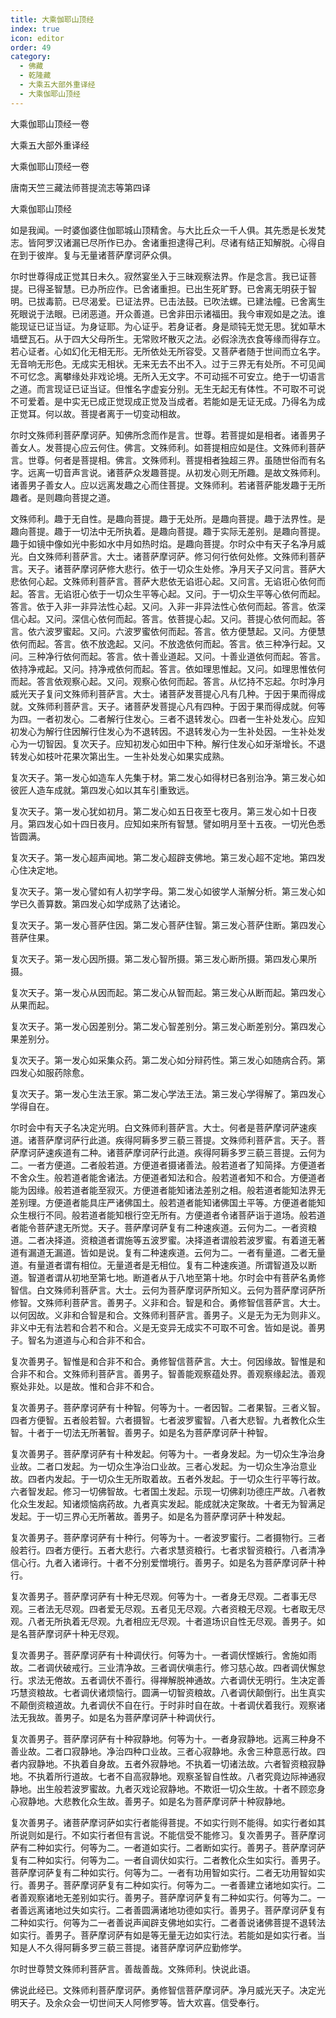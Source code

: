 ```yaml
---
title: 大乘伽耶山顶经
index: true
icon: editor
order: 49
category:
  - 佛藏
  - 乾隆藏
  - 大乘五大部外重译经
  - 大乘伽耶山顶经
---
```


大乘伽耶山顶经一卷  

大乘五大部外重译经  

大乘伽耶山顶经一卷  

唐南天竺三藏法师菩提流志等第四译  

大乘伽耶山顶经  

如是我闻。一时婆伽婆住伽耶城山顶精舍。与大比丘众一千人俱。其先悉是长发梵志。皆阿罗汉诸漏已尽所作已办。舍诸重担逮得己利。尽诸有结正知解脱。心得自在到于彼岸。复与无量诸菩萨摩诃萨众俱。  

尔时世尊得成正觉其日未久。寂然宴坐入于三昧观察法界。作是念言。我已证菩提。已得圣智慧。已办所应作。已舍诸重担。已出生死旷野。已舍离无明获于智明。已拔毒箭。已尽渴爱。已证法界。已击法鼓。已吹法螺。已建法幢。已舍离生死眼说于法眼。已闭恶道。开众善道。已舍非田示诸福田。我今审观如是之法。谁能现证已证当证。为身证耶。为心证乎。若身证者。身是顽钝无觉无思。犹如草木墙壁瓦石。从于四大父母所生。无常败坏散灭之法。必假涂洗衣食等缘而得存立。若心证者。心如幻化无相无形。无所依处无所容受。又菩萨者随于世间而立名字。无音响无形色。无成实无相状。无来无去不出不入。过于三界无有处所。不可见闻不可忆念。离攀缘处非戏论境。无所入无文字。不可动摇不可安立。绝于一切语言之道。而言现证已证当证。但惟名字虚妄分别。无生无起无有体性。不可取不可说不可爱着。是中实无已成正觉现成正觉及当成者。若能如是无证无成。乃得名为成正觉耳。何以故。菩提者离于一切变动相故。  

尔时文殊师利菩萨摩诃萨。知佛所念而作是言。世尊。若菩提如是相者。诸善男子善女人。发菩提心应云何住。佛言。文殊师利。如菩提相应如是住。文殊师利菩萨言。世尊。何者是菩提相。佛言。文殊师利。菩提相者独超三界。虽随世俗而有名字。远离一切音声言说。诸菩萨众发趣菩提。从初发心则无所趣。是故文殊师利。诸善男子善女人。应以远离发趣之心而住菩提。文殊师利。若诸菩萨能发趣于无所趣者。是则趣向菩提之道。  

文殊师利。趣于无自性。是趣向菩提。趣于无处所。是趣向菩提。趣于法界性。是趣向菩提。趣于一切法中无所执着。是趣向菩提。趣于实际无差别。是趣向菩提。趣于如镜中像如光中影如水中月如热时焰。是趣向菩提。尔时众中有天子名净月威光。白文殊师利菩萨言。大士。诸菩萨摩诃萨。修习何行依何处修。文殊师利菩萨言。天子。诸菩萨摩诃萨修大悲行。依于一切众生处修。净月天子又问言。菩萨大悲依何心起。文殊师利菩萨言。菩萨大悲依无谄诳心起。又问言。无谄诳心依何而起。答言。无谄诳心依于一切众生平等心起。又问。于一切众生平等心依何而起。答言。依于入非一非异法性心起。又问。入非一非异法性心依何而起。答言。依深信心起。又问。深信心依何而起。答言。依菩提心起。又问。菩提心依何而起。答言。依六波罗蜜起。又问。六波罗蜜依何而起。答言。依方便慧起。又问。方便慧依何而起。答言。依不放逸起。又问。不放逸依何而起。答言。依三种净行起。又问。三种净行依何而起。答言。依十善业道起。又问。十善业道依何而起。答言。依持净戒起。又问。持净戒依何而起。答言。依如理思惟起。又问。如理思惟依何而起。答言依观察心起。又问。观察心依何而起。答言。从忆持不忘起。尔时净月威光天子复问文殊师利菩萨言。大士。诸菩萨发菩提心凡有几种。于因于果而得成就。文殊师利菩萨言。天子。诸菩萨发菩提心凡有四种。于因于果而得成就。何等为四。一者初发心。二者解行住发心。三者不退转发心。四者一生补处发心。应知初发心为解行住因解行住发心为不退转因。不退转发心为一生补处因。一生补处发心为一切智因。复次天子。应知初发心如田中下种。解行住发心如牙渐增长。不退转发心如枝叶花果次第出生。一生补处发心如果实成熟。  

复次天子。第一发心如造车人先集于材。第二发心如得材已各别治净。第三发心如彼匠人造车成就。第四发心如以其车引重致远。  

复次天子。第一发心犹如初月。第二发心如五日夜至七夜月。第三发心如十日夜月。第四发心如十四日夜月。应知如来所有智慧。譬如明月至十五夜。一切光色悉皆圆满。  

复次天子。第一发心超声闻地。第二发心超辟支佛地。第三发心超不定地。第四发心住决定地。  

复次天子。第一发心譬如有人初学字母。第二发心如彼学人渐解分析。第三发心如学已久善算数。第四发心如学成熟了达诸论。  

复次天子。第一发心菩萨住因。第二发心菩萨住智。第三发心菩萨住断。第四发心菩萨住果。  

复次天子。第一发心因所摄。第二发心智所摄。第三发心断所摄。第四发心果所摄。  

复次天子。第一发心从因而起。第二发心从智而起。第三发心从断而起。第四发心从果而起。  

复次天子。第一发心因差别分。第二发心智差别分。第三发心断差别分。第四发心果差别分。  

复次天子。第一发心如采集众药。第二发心如分辩药性。第三发心如随病合药。第四发心如服药除愈。  

复次天子。第一发心生法王家。第二发心学法王法。第三发心学得解了。第四发心学得自在。  

尔时会中有天子名决定光明。白文殊师利菩萨言。大士。何者是菩萨摩诃萨速疾道。诸菩萨摩诃萨行此道。疾得阿耨多罗三藐三菩提。文殊师利菩萨言。天子。菩萨摩诃萨速疾道有二种。诸菩萨摩诃萨行此道。疾得阿耨多罗三藐三菩提。云何为二。一者方便道。二者般若道。方便道者摄诸善法。般若道者了知简择。方便道者不舍众生。般若道者能舍诸法。方便道者知法和合。般若道者知不和合。方便道者能为因缘。般若道者能至寂灭。方便道者能知诸法差别之相。般若道者能知法界无差别理。方便道者能具庄严诸佛国土。般若道者能知诸佛国土平等。方便道者能知众生根行不同。般若道者能知根行空无所有。方便道者令诸菩萨诣于道场。般若道者能令菩萨逮无所觉。天子。菩萨摩诃萨复有二种速疾道。云何为二。一者资粮道。二者决择道。资粮道者谓施等五波罗蜜。决择道者谓般若波罗蜜。有着道无著道有漏道无漏道。皆如是说。复有二种速疾道。云何为二。一者有量道。二者无量道。有量道者谓有相位。无量道者是无相位。复有二种速疾道。所谓智道及以断道。智道者谓从初地至第七地。断道者从于八地至第十地。尔时会中有菩萨名勇修智信。白文殊师利菩萨言。大士。云何为菩萨摩诃萨所知义。云何为菩萨摩诃萨所修智。文殊师利菩萨言。善男子。义非和合。智是和合。勇修智信菩萨言。大士。以何因故。义非和合智是和合。文殊师利菩萨言。善男子。义是无为无为则非义。非义中无有法若和合若不和合。义是无变异无成实不可取不可舍。皆如是说。善男子。智名为道道与心和合非不和合。  

复次善男子。智惟是和合非不和合。勇修智信菩萨言。大士。何因缘故。智惟是和合非不和合。文殊师利菩萨言。善男子。智善能观察蕴处界。善观察缘起法。善观察处非处。以是故。惟和合非不和合。  

复次善男子。菩萨摩诃萨有十种智。何等为十。一者因智。二者果智。三者义智。四者方便智。五者般若智。六者摄智。七者波罗蜜智。八者大悲智。九者教化众生智。十者于一切法无所著智。善男子。如是名为菩萨摩诃萨十种智。  

复次善男子。菩萨摩诃萨有十种发起。何等为十。一者身发起。为一切众生净治身业故。二者口发起。为一切众生净治口业故。三者心发起。为一切众生净治意业故。四者内发起。于一切众生无所取着故。五者外发起。于一切众生行平等行故。六者智发起。修习一切佛智故。七者国土发起。示现一切佛刹功德庄严故。八者教化众生发起。知诸烦恼病药故。九者真实发起。能成就决定聚故。十者无为智满足发起。于一切三界心无所著故。善男子。如是名为菩萨摩诃萨十种发起。  

复次善男子。菩萨摩诃萨有十种行。何等为十。一者波罗蜜行。二者摄物行。三者般若行。四者方便行。五者大悲行。六者求慧资粮行。七者求智资粮行。八者清净信心行。九者入诸谛行。十者不分别爱憎境行。善男子。如是名为菩萨摩诃萨十种行。  

复次善男子。菩萨摩诃萨有十种无尽观。何等为十。一者身无尽观。二者事无尽观。三者法无尽观。四者爱无尽观。五者见无尽观。六者资粮无尽观。七者取无尽观。八者无所执着无尽观。九者相应无尽观。十者道场识自性无尽观。善男子。如是名菩萨摩诃萨十种无尽观。  

复次善男子。菩萨摩诃萨有十种调伏行。何等为十。一者调伏悭嫉行。舍施如雨故。二者调伏破戒行。三业清净故。三者调伏嗔恚行。修习慈心故。四者调伏懈怠行。求法无倦故。五者调伏不善行。得禅解脱神通故。六者调伏无明行。生决定善巧慧资粮故。七者调伏诸烦恼行。圆满一切智资粮故。八者调伏颠倒行。出生真实不颠倒资粮道故。九者调伏不自在行。于时非时自在故。十者调伏着我行。观察诸法无我故。善男子。如是名为菩萨摩诃萨十种调伏行。  

复次善男子。菩萨摩诃萨有十种寂静地。何等为十。一者身寂静地。远离三种身不善业故。二者口寂静地。净治四种口业故。三者心寂静地。永舍三种意恶行故。四者内寂静地。不执着自身故。五者外寂静地。不执着一切诸法故。六者智资粮寂静地。不执着所行道故。七者不自高寂静地。观察圣智自性故。八者究竟边际神通寂静地。出生般若波罗蜜故。九者灭戏论寂静地。不欺诳一切众生故。十者不顾恋身心寂静地。大悲教化众生故。善男子。如是名为菩萨摩诃萨十种寂静地。  

复次善男子。诸菩萨摩诃萨如实行者能得菩提。不如实行则不能得。如实行者如其所说则如是行。不如实行者但有言说。不能信受不能修习。复次善男子。菩萨摩诃萨有二种如实行。何等为二。一者道如实行。二者断如实行。善男子。菩萨摩诃萨复有二种如实行。何等为二。一者自调伏如实行。二者教化众生如实行。善男子。菩萨摩诃萨复有二种如实行。何等为二。一者有功用智如实行。二者无功用智如实行。善男子。菩萨摩诃萨复有二种如实行。何等为二。一者善建立诸地如实行。二者善观察诸地无差别如实行。善男子。菩萨摩诃萨复有二种如实行。何等为二。一者善远离诸地过失如实行。二者善圆满诸地功德如实行。善男子。菩萨摩诃萨复有二种如实行。何等为二一者善说声闻辟支佛地如实行。二者善说诸佛菩提不退转法如实行。善男子。菩萨摩诃萨有如是等无量无边如实行法。若能如是如实行者。当知是人不久得阿耨多罗三藐三菩提。诸菩萨摩诃萨应勤修学。  

尔时世尊赞文殊师利菩萨言。善哉善哉。文殊师利。快说此语。  

佛说此经已。文殊师利菩萨摩诃萨。勇修智信菩萨摩诃萨。净月威光天子。决定光明天子。及余众会一切世间天人阿修罗等。皆大欢喜。信受奉行。  

